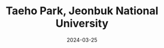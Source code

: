 ---
title: "Taeho Park, Jeonbuk National University"
date: 2024-03-25
type: landing

sections:
  - block: features
    content:
      title: "Taeho Park, Jeonbuk National University"
      text: |
        This is the personal portfolio of Taeho Park from Jeonbuk National University. In this portfolio, I will cover the projects I have worked on, my self-introduction, learning processes, and goals.

  - block: features
    id: features
    content:
      title: "Portfolio Composition"
      text: Taeho Park's portfolio consists of the following items:<br><br>
      items:
        - name: Projects
          icon: "fa-solid fa-code"
          description: "Introducing various web development projects and AI projects."
        - name: Learning Process
          icon: "fa-solid fa-book"
          description: "Covering programming languages, data analysis, and AI-related learning processes."
        - name: Artificial Intelligence
          icon: "fa-solid fa-brain"
          description: "Check out basic information about artificial intelligence."
        - name: Information
          icon: "fa-solid fa-info"
          description: "Check out contact information and basic details about Taeho Park."
        - name: GitHub
          icon: "fa-brands fa-git"
          description: "Check out the projects Taeho Park has worked on so far on GitHub."
        - name: University
          icon: "fa-solid fa-graduation-cap"
          description: |
            Check out information about Jeonbuk National University, where Taeho Park is currently studying. <br>
            <a href="/pdf/university-brochure-2022.pdf" download>Download University Brochure PDF</a>
---
